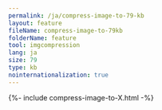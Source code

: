 ```yaml
---
permalink: /ja/compress-image-to-79-kb
layout: feature
fileName: compress-image-to-79kb
folderName: feature
tool: imgcompression
lang: ja
size: 79
type: kb
nointernationalization: true
---
```

{%- include compress-image-to-X.html -%}
      